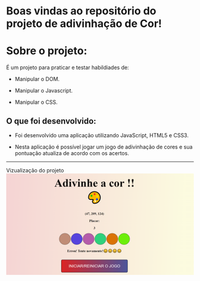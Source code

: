 # Boas vindas ao repositório do projeto de adivinhação de Cor!

# Sobre o projeto:

É um projeto para praticar e testar habildiades de:
- Manipular o DOM.

- Manipular o Javascript.

- Manipular o CSS.



## O que foi desenvolvido:

- Foi desenvolvido uma aplicação utilizando JavaScript, HTML5 e CSS3.

- Nesta aplicação é possível jogar um jogo de adivinhação de cores e sua pontuação atualiza de acordo com os acertos.

---
Vizualização do projeto 
![print-adivinhe-a-cor](assets/print-adivinhe-a-cor.png)